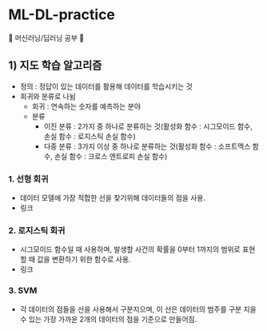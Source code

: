 # ML-DL-practice
🚩 머신러닝/딥러닝 공부 🚩

## 1) 지도 학습 알고리즘
* 정의 : 정답이 있는 데이터를 활용해 데이터를 학습시키는 것
* 회귀와 분류로 나뉨
   * 회귀 : 연속하는 숫자를 예측하는 분야
   * 분류
      * 이진 분류 : 2가지 중 하나로 분류하는 것(활성화 함수 : 시그모이드 함수, 손실 함수 : 로지스틱 손실 함수)
      * 다중 분류 : 3가지 이상 중 하나로 분류하는 것(활성화 함수 : 소프트맥스 함수, 손실 함수 : 크로스 엔트로피 손실 함수)

### 1. 선형 회귀
* 데이터 모델에 가장 적합한 선을 찾기위해 데이터들의 점을 사용.
* 링크

<a href= https://github.com/Hyeok95/ML-DL-practice/blob/main/ML/2.%20Linear_Regression.ipynb></a>

### 2. 로지스틱 회귀
* 시그모이드 함수일 때 사용하며, 발생할 사건의 확률을 0부터 1까지의 범위로 표현할 때 값을 변환하기 위한 함수로 사용.
* 링크

<a href= https://github.com/Hyeok95/ML-DL-practice/blob/main/ML/3.%20Rogistic_Regression.ipynb></a>


### 3. SVM
* 각 데이터의 점들을 선을 사용해서 구분지으며, 이 선은 데이터의 범주를 구분 지을 수 있는 가장 가까운 2개의 데이터의 점을 기준으로 만들어짐.
